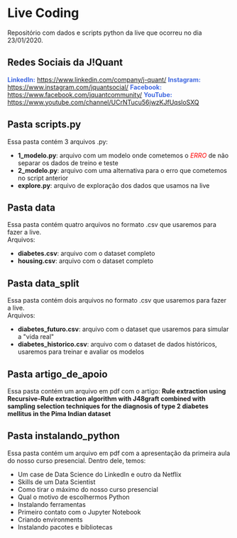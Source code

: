 # Live Coding

Repositório com dados e scripts python da live que ocorreu no dia 23/01/2020.

## Redes Sociais da J!Quant
**<font color='royalblue'>LinkedIn:</font>** https://www.linkedin.com/company/j-quant/
**<font color='royalblue'>Instagram:</font>** https://www.instagram.com/jquantsocial/
**<font color='royalblue'>Facebook:</font>** https://www.facebook.com/jquantcommunity/
**<font color='royalblue'>YouTube:</font>** https://www.youtube.com/channel/UCrNTucu56jwzKJfUqsloSXQ

## Pasta scripts.py
Essa pasta contém 3 arquivos .py:
- **1_modelo.py**: arquivo com um modelo onde cometemos o <font color='red'>_ERRO_</font> de não separar os dados de treino e teste
- **2_modelo.py**: arquivo com uma alternativa para o erro que cometemos no script anterior
- **explore.py**: arquivo de exploração dos dados que usamos na live

## Pasta data
Essa pasta contém quatro arquivos no formato .csv que usaremos para fazer a live.<br>
Arquivos:
- **diabetes.csv**: arquivo com o dataset completo
- **housing.csv**: arquivo com o dataset completo

## Pasta data_split
Essa pasta contém dois arquivos no formato .csv que usaremos para fazer a live.<br>
Arquivos:
- **diabetes_futuro.csv**: arquivo com o dataset que usaremos para simular a "vida real"
- **diabetes_historico.csv**: arquivo com o dataset de dados históricos, usaremos para treinar e avaliar os modelos

## Pasta artigo_de_apoio
Essa pasta contém um arquivo em pdf com o artigo: **Rule extraction using Recursive-Rule extraction algorithm with J48graft combined with sampling selection techniques for the diagnosis of type 2 diabetes mellitus in the Pima Indian dataset**

## Pasta instalando_python
Essa pasta contém um arquivo em pdf com a apresentação da primeira aula do nosso curso presencial. Dentro dele, temos:
- Um case de Data Science do LinkedIn e outro da Netflix
- Skills de um Data Scientist
- Como tirar o máximo do nosso curso presencial
- Qual o motivo de escolhermos Python
- Instalando ferramentas
- Primeiro contato com o Jupyter Notebook
- Criando environments
- Instalando pacotes e bibliotecas